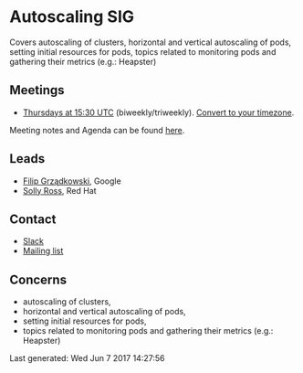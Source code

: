 <!---
This is an autogenerated file!

Please do not edit this file directly, but instead make changes to the
sigs.yaml file in the project root.

To understand how this file is generated, see generator/README.md.
-->
# Autoscaling SIG

Covers autoscaling of clusters, horizontal and vertical autoscaling of pods, setting initial resources for pods, topics related to monitoring pods and gathering their metrics (e.g.: Heapster)

## Meetings
* [Thursdays at 15:30 UTC](https://plus.google.com/hangouts/_/google.com/k8s-autoscaling) (biweekly/triweekly). [Convert to your timezone](http://www.thetimezoneconverter.com/?t=15:30&tz=UTC).

Meeting notes and Agenda can be found [here](https://docs.google.com/document/d/1RvhQAEIrVLHbyNnuaT99-6u9ZUMp7BfkPupT2LAZK7w/edit).

## Leads
* [Filip Grządkowski](https://github.com/fgrzadkowski), Google
* [Solly Ross](https://github.com/directxman12), Red Hat

## Contact
* [Slack](https://kubernetes.slack.com/messages/sig-autoscaling)
* [Mailing list](https://groups.google.com/forum/#!forum/kubernetes-sig-autoscaling)

<!-- BEGIN CUSTOM CONTENT -->
## Concerns
* autoscaling of clusters,
* horizontal and vertical autoscaling of pods,
* setting initial resources for pods,
* topics related to monitoring pods and gathering their metrics (e.g.: Heapster)
<!-- END CUSTOM CONTENT -->

Last generated:  Wed Jun 7 2017 14:27:56
